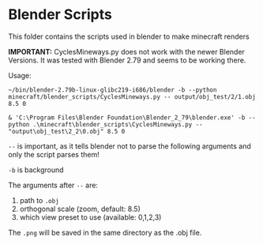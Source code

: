 # Blender Scripts

This folder contains the scripts used in blender to make minecraft renders


**IMPORTANT:** CyclesMineways.py does not work with the newer Blender Versions. 
It was tested with Blender 2.79 and seems to be working there.

Usage:

```
~/bin/blender-2.79b-linux-glibc219-i686/blender -b --python minecraft/blender_scripts/CyclesMineways.py -- output/obj_test/2/1.obj 8.5 0

& 'C:\Program Files\Blender Foundation\Blender_2_79\blender.exe' -b --python .\minecraft\blender_scripts\CyclesMineways.py -- "output\obj_test\2_2\0.obj" 8.5 0
```

``--`` is important, as it tells blender not to parse the following arguments and only the script parses them!

``-b`` is background

The arguments after ``--`` are:
1. path to ``.obj`` 
2. orthogonal scale (zoom, default: 8.5)
3. which view preset to use (available: 0,1,2,3)

The ``.png`` will be saved in the same directory as the .obj file.